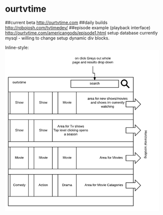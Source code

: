 # ourtvtime
##current beta http://ourtvtime.com
##daily builds http://robojosh.com/tvtimedev/
##episode example (playback interface) http://ourtvtime.com/americangods/episode1.html
setup database currently mysql - willing to change
setup dynamic div blocks.


Inline-style: 
![operations](https://github.com/joshjames/ourtvtime/blob/master/main_page.png "Main Page Layout")